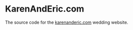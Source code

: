 # KarenAndEric.com

The source code for the [karenanderic.com](https://karenanderic.com) wedding
website.